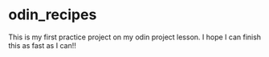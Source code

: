 # odin_recipes
This is my first practice project on my odin project lesson. I hope I can finish this as fast as I can!!